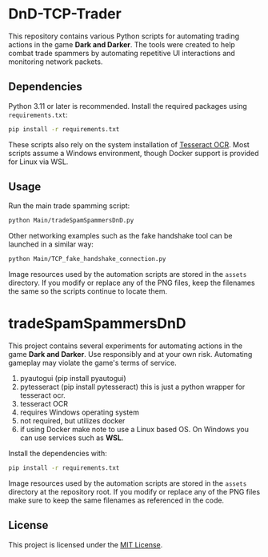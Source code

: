 # DnD-TCP-Trader

This repository contains various Python scripts for automating trading actions in the game **Dark and Darker**. The tools were created to help combat trade spammers by automating repetitive UI interactions and monitoring network packets.

## Dependencies

Python 3.11 or later is recommended. Install the required packages using `requirements.txt`:

```bash
pip install -r requirements.txt
```

These scripts also rely on the system installation of [Tesseract OCR](https://github.com/tesseract-ocr/tesseract). Most scripts assume a Windows environment, though Docker support is provided for Linux via WSL.

## Usage

Run the main trade spamming script:

```bash
python Main/tradeSpamSpammersDnD.py
```

Other networking examples such as the fake handshake tool can be launched in a similar way:

```bash
python Main/TCP_fake_handshake_connection.py
```

Image resources used by the automation scripts are stored in the `assets` directory. If you modify or replace any of the PNG files, keep the filenames the same so the scripts continue to locate them.
# tradeSpamSpammersDnD
This project contains several experiments for automating actions in the game
**Dark and Darker**. Use responsibly and at your own risk. Automating gameplay
may violate the game's terms of service.


1. pyautogui (pip install pyautogui)
2. pytesseract (pip install pytesseract) this is just a python wrapper for tesseract ocr.
3. tesseract OCR
4. requires Windows operating system
5. not required, but utilizes docker
6. if using Docker make note to use a Linux based OS. On Windows you can use services such as **WSL**.

Install the dependencies with:
```bash
pip install -r requirements.txt
```

Image resources used by the automation scripts are stored in the `assets`
directory at the repository root. If you modify or replace any of the PNG
files make sure to keep the same filenames as referenced in the code.

## License

This project is licensed under the [MIT License](LICENSE).
